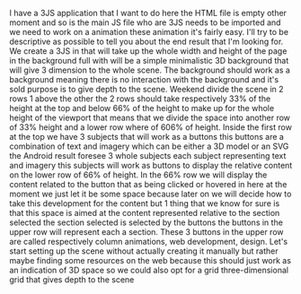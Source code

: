 I have a 3JS application that I want to do here the HTML file is empty other moment and so is the main JS file who are 3JS needs to be imported and we need to work on a animation these animation it's fairly easy. 
I'll try to be descriptive as possible to tell you about the end result that I'm looking for. 
We create a 3JS in that will take up the whole width and height of the page in the background full with will be a simple minimalistic 3D background that will give 3 dimension to the whole scene. 
The background should work as a background meaning there is no interaction with the background and it's sold purpose is to give depth to the scene. 
Weekend divide the scene in 2 rows 1 above the other the 2 rows should take respectively 33% of the height at the top and below 66% of the height to make up for the whole height of the viewport that means that we divide the space into another row of 33% height and a lower row where of 606% of height. 
Inside the first row at the top we have 3 subjects that will work as a buttons this buttons are a combination of text and imagery which can be either a 3D model or an SVG the Android result foresee 3 whole subjects each subject representing text and imagery this subjects will work as buttons to display the relative content on the lower row of 66% of height. 
In the 66% row we will display the content related to the button that as being clicked or hovered in here at the moment we just let it be some space because later on we will decide how to take this development for the content but 1 thing that we know for sure is that this space is aimed at the content represented relative to the section selected the section selected is selected by the buttons the buttons in the upper row will represent each a section. 
These 3 buttons in the upper row are called respectively column animations, web development, design. Let's start setting up the scene without actually creating it manually but rather maybe finding some resources on the web because this should just work as an indication of 3D space so we could also opt for a grid three-dimensional grid that gives depth to the scene